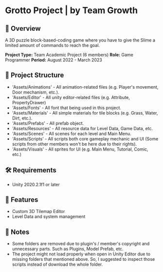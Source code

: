 # Grotto Project | by Team Growth

## 💬 Overview
A 3D puzzle block-based-coding game where you have to give the Slime a limited amount of commands to reach the goal.

**Project Type:** Team Academic Project (6 members)
**Role:** Game Programmer
**Period:** August 2022 - March 2023

## 📁 Project Structure
- 'Assets/Animations' - All animation-related files (e.g. Player's movement, Door mechanism, etc.).
- 'Assets/Editor' - All unity editor-related files (e.g. Attribute, PropertyDrawer)
- 'Assets/Fonts' - All font that being used in this project.
- 'Assets/Materials' - All simple materials for tile blocks (e.g. Grass, Water, Dirt, etc.).
- 'Assets/Prefabs' - All prefab object.
- 'Assets/Resources' - All resource data for Level Data, Game Data, etc.
- 'Assets/Scenes' - All scenes for each level and Main Menu.
- 'Assets/Scripts' - All scripts both core gameplay mechanic and UI (Some scripts from other members won't be here due to their rights).
- 'Assets/Visuals' - All sprites for UI (e.g. Main Menu, Tutorial, Comic, etc.)

## 🛠️ Requirements
- Unity 2020.2.1f1 or later

## 🧪 Features
- Custom 3D Tilemap Editor
- Level Data and system management

## 📌 Notes
- Some folders are removed due to plugin's / member's copyright and unnecessary parts. Such as Plugins, Model Prefab, etc.
- The project might not load properly when open in Unity Editor due to missing folders that mentioned above. So, I suggested to inspect those scripts instead of download the whole folder.
